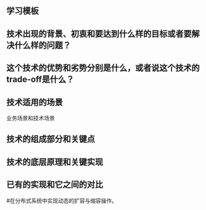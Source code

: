##  学习模板

## 技术出现的背景、初衷和要达到什么样的目标或者要解决什么样的问题？


## 这个技术的优势和劣势分别是什么，或者说这个技术的trade-off是什么？


## 技术适用的场景
业务场景和技术场景


## 技术的组成部分和关键点


## 技术的底层原理和关键实现



## 已有的实现和它之间的对比 






#在分布式系统中实现动态的扩容与缩容操作。